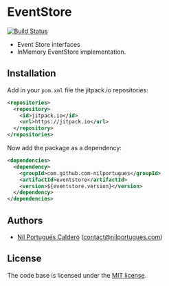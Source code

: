 # EventStore

[![Build Status](https://travis-ci.org/com-nilportugues/com.nilportugues.eventstore.svg?branch=master)](https://travis-ci.org/com-nilportugues/com.nilportugues.eventstore)

- Event Store interfaces 
- InMemory EventStore implementation.

## Installation

Add in your `pom.xml` file the jitpack.io repositories:

```xml
<repositories>
  <repository>
    <id>jitpack.io</id>
    <url>https://jitpack.io</url>
  </repository>
</repositories>
```
  
Now add the package as a dependency: 

```xml
<dependencies>		
  <dependency>
    <groupId>com.github.com-nilportugues</groupId>
    <artifactId>eventstore</artifactId>
    <version>${eventstore.version}</version>
  </dependency>
</dependencies>  
```

## Authors

* [Nil Portugués Calderó](https://nilportugues.com) (contact@nilportugues.com)


## License
The code base is licensed under the [MIT license](LICENSE).